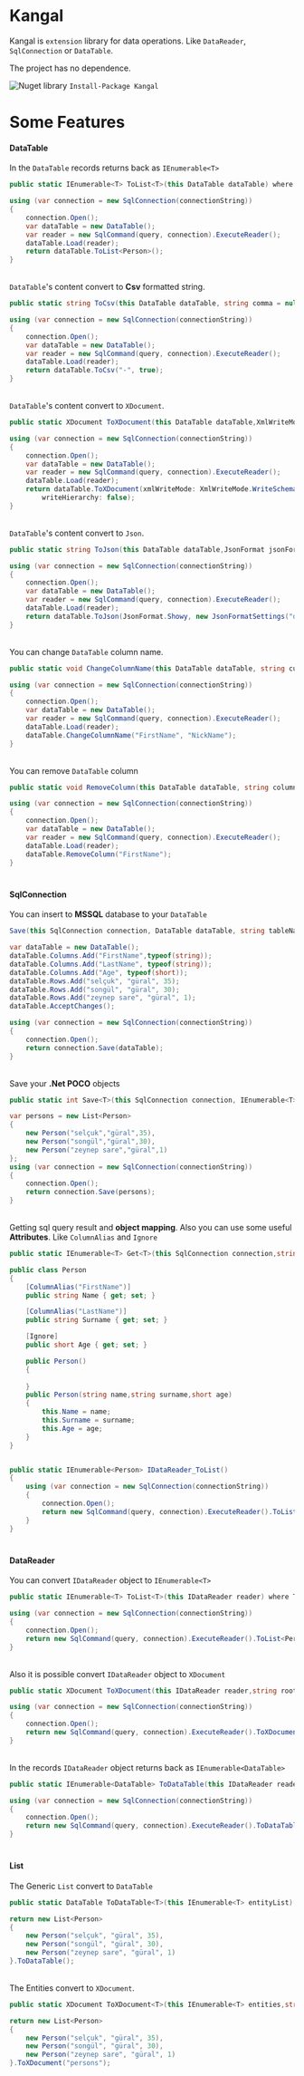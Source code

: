 ﻿# Kangal

Kangal is `extension` library for data operations. Like `DataReader`, `SqlConnection` or `DataTable`.

The project has no dependence.

![Nuget library](https://www.nuget.org/packages/Kangal)
`Install-Package Kangal`

# Some Features
#### DataTable
 In the `DataTable` records returns back as `IEnumerable<T>`
```csharp
public static IEnumerable<T> ToList<T>(this DataTable dataTable) where T : new()
```
```csharp
using (var connection = new SqlConnection(connectionString))
{
    connection.Open();
    var dataTable = new DataTable();
    var reader = new SqlCommand(query, connection).ExecuteReader();
    dataTable.Load(reader);
    return dataTable.ToList<Person>();
}
```
<br>`DataTable`'s content convert to **Csv** formatted string.
```csharp
public static string ToCsv(this DataTable dataTable, string comma = null,bool ignoreNull = false)
```
```csharp
using (var connection = new SqlConnection(connectionString))
{
    connection.Open();
    var dataTable = new DataTable();
    var reader = new SqlCommand(query, connection).ExecuteReader();
    dataTable.Load(reader);
    return dataTable.ToCsv("-", true);
}
```
<br>`DataTable`'s content convert to `XDocument`.
```csharp
public static XDocument ToXDocument(this DataTable dataTable,XmlWriteMode xmlWriteMode = XmlWriteMode.IgnoreSchema,string nodeName = null,bool writeHierarchy = true)
```
```csharp
using (var connection = new SqlConnection(connectionString))
{
    connection.Open();
    var dataTable = new DataTable();
    var reader = new SqlCommand(query, connection).ExecuteReader();
    dataTable.Load(reader);
    return dataTable.ToXDocument(xmlWriteMode: XmlWriteMode.WriteSchema, nodeName: "persons",
        writeHierarchy: false);
}
```
<br>`DataTable`'s content convert to `Json`.
```csharp
public static string ToJson(this DataTable dataTable,JsonFormat jsonFormat = JsonFormat.Simple,JsonFormatSettings jsonFormatSettings = null)
```
```csharp
using (var connection = new SqlConnection(connectionString))
{
    connection.Open();
    var dataTable = new DataTable();
    var reader = new SqlCommand(query, connection).ExecuteReader();
    dataTable.Load(reader);
    return dataTable.ToJson(JsonFormat.Showy, new JsonFormatSettings("dd/MM/yyyy", "0:00.0"));
}
```
<br>You can change `DataTable` column name.
```csharp
public static void ChangeColumnName(this DataTable dataTable, string currentColumnName, string newColumnName)
```
```csharp
using (var connection = new SqlConnection(connectionString))
{
    connection.Open();
    var dataTable = new DataTable();
    var reader = new SqlCommand(query, connection).ExecuteReader();
    dataTable.Load(reader);
    dataTable.ChangeColumnName("FirstName", "NickName");
}
```
<br>You can remove `DataTable` column
```csharp
public static void RemoveColumn(this DataTable dataTable, string columnName)
```
```csharp
using (var connection = new SqlConnection(connectionString))
{
    connection.Open();
    var dataTable = new DataTable();
    var reader = new SqlCommand(query, connection).ExecuteReader();
    dataTable.Load(reader);
    dataTable.RemoveColumn("FirstName");
}
```

#
#### SqlConnection


You can insert to **MSSQL** database to your `DataTable`
```csharp
Save(this SqlConnection connection, DataTable dataTable, string tableName,SqlTransaction transaction = null)
```
```csharp
var dataTable = new DataTable();
dataTable.Columns.Add("FirstName",typeof(string));
dataTable.Columns.Add("LastName", typeof(string));
dataTable.Columns.Add("Age", typeof(short));
dataTable.Rows.Add("selçuk", "güral", 35);
dataTable.Rows.Add("songül", "güral", 30);
dataTable.Rows.Add("zeynep sare", "güral", 1);
dataTable.AcceptChanges();

using (var connection = new SqlConnection(connectionString))
{
    connection.Open();
    return connection.Save(dataTable);
}
```
<br>Save your **.Net POCO** objects
``` csharp
public static int Save<T>(this SqlConnection connection, IEnumerable<T> entities, SqlTransaction transaction = null, string tableName = null) where T : class
```
```csharp
var persons = new List<Person>
{
    new Person("selçuk","güral",35),
    new Person("songül","güral",30),
    new Person("zeynep sare","güral",1)
};
using (var connection = new SqlConnection(connectionString))
{
    connection.Open();
    return connection.Save(persons);
}
```
<br>Getting sql query result and **object mapping**. Also you can use some useful **Attributes**. Like `ColumnAlias` and `Ignore`
```csharp
public static IEnumerable<T> Get<T>(this SqlConnection connection,string query) where T : class ,new ()
```
```csharp
public class Person
{
    [ColumnAlias("FirstName")] 
    public string Name { get; set; }

    [ColumnAlias("LastName")]
    public string Surname { get; set; }

    [Ignore]
    public short Age { get; set; }

    public Person()
    {
        
    }
    public Person(string name,string surname,short age)
    {
        this.Name = name;
        this.Surname = surname;
        this.Age = age;
    }
}


public static IEnumerable<Person> IDataReader_ToList()
{
    using (var connection = new SqlConnection(connectionString))
    {
        connection.Open();
        return new SqlCommand(query, connection).ExecuteReader().ToList<Person>();
    }
}
```
#
#### DataReader
You can convert `IDataReader` object to `IEnumerable<T>`
```csharp
public static IEnumerable<T> ToList<T>(this IDataReader reader) where T :class, new()
```
```csharp
using (var connection = new SqlConnection(connectionString))
{
    connection.Open();
    return new SqlCommand(query, connection).ExecuteReader().ToList<Person>();
}
```
<br>Also it is possible convert `IDataReader` object to `XDocument`
```csharp
public static XDocument ToXDocument(this IDataReader reader,string rootName,string nodeName)
```
```csharp
using (var connection = new SqlConnection(connectionString))
{
    connection.Open();
    return new SqlCommand(query, connection).ExecuteReader().ToXDocument("persons", "person");
}
```

<br>In the records `IDataReader` object returns back as `IEnumerable<DataTable>`
```csharp
public static IEnumerable<DataTable> ToDataTable(this IDataReader reader)
```
```csharp
using (var connection = new SqlConnection(connectionString))
{
    connection.Open();
    return new SqlCommand(query, connection).ExecuteReader().ToDataTable();
}
```
#
#### List
The Generic `List` convert to `DataTable`
```csharp
public static DataTable ToDataTable<T>(this IEnumerable<T> entityList) where T : class
```
```csharp
return new List<Person>
{
    new Person("selçuk", "güral", 35),
    new Person("songül", "güral", 30),
    new Person("zeynep sare", "güral", 1)
}.ToDataTable();
```

<br>The Entities convert to `XDocument`.
```csharp
public static XDocument ToXDocument<T>(this IEnumerable<T> entities,string rootName) where T : class
```
```csharp
return new List<Person>
{
    new Person("selçuk", "güral", 35),
    new Person("songül", "güral", 30),
    new Person("zeynep sare", "güral", 1)
}.ToXDocument("persons");
```
